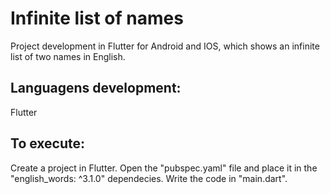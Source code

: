 # Infinite list of names

Project development in Flutter for Android and IOS, which shows an infinite list of two names in English.

<h2>Languagens development:</h2>
Flutter

<h2>To execute:</h2>
Create a project in Flutter.
Open the "pubspec.yaml" file and place it in the "english_words: ^3.1.0" dependecies.
Write the code in "main.dart".
